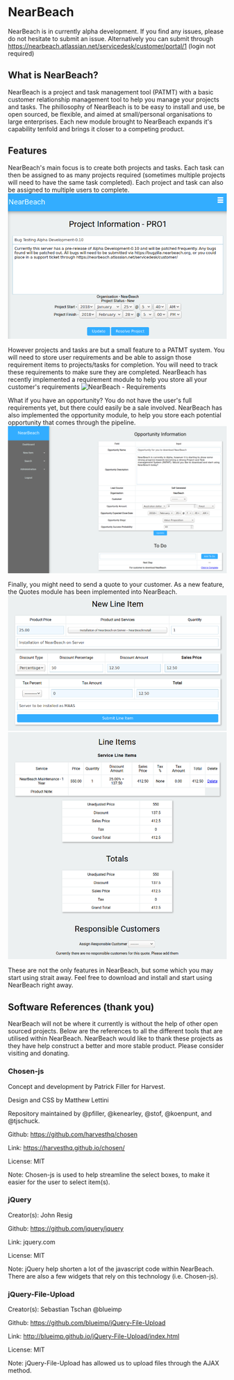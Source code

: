 # NearBeach
NearBeach is in currently alpha development. If you find any issues, please do not hesitate to submit an issue. Alternatively you can submit through https://nearbeach.atlassian.net/servicedesk/customer/portal/1 (login not required)

## What is NearBeach?
NearBeach is a project and task management tool (PATMT) with a basic customer relationship management tool to help you manage your projects and tasks. The phillosophy of NearBeach is to be easy to install and use, be open sourced, be flexible, and aimed at small/personal organisations to large enterprises. Each new module brought to NearBeach expands it's capability tenfold and brings it closer to a competing product.

## Features
NearBeach's main focus is to create both projects and tasks. Each task can then be assigned to as many projects required (sometimes multiple projects will need to have the same task completed). Each project and task can also be assigned to multiple users to complete.
![NearBeach - Project Information](https://github.com/robotichead/Store_Github_Pictures/blob/master/NearBeach%20-%20project%20information.png?raw=true)

However projects and tasks are but a small feature to a PATMT system. You will need to store user requirements and be able to assign those requirement items to projects/tasks for completion. You will need to track these requirements to make sure they are completed. NearBeach has recently implemented a requirement module to help you store all your customer's requirements
![NearBeach - Requirements]()

What if you have an opportunity? You do not have the user's full requirements yet, but there could easily be a sale involved. NearBeach has also implemented the opportunity module, to help you store each potential opportunity that comes through the pipeline.
![NearBeach - Opportunity](https://github.com/robotichead/Store_Github_Pictures/blob/master/NearBeach%20-%20Opportunity?raw=true)


Finally, you might need to send a quote to your customer. As a new feature, the Quotes module has been implemented into NearBeach.
![NearBeach - Quotes](https://github.com/robotichead/Store_Github_Pictures/blob/master/NearBeach%20-%20Quote3.png?raw=true)
![NearBeach - Quotes](https://github.com/robotichead/Store_Github_Pictures/blob/master/NearBeach%20-%20Quote1.png?raw=true)

These are not the only features in NearBeach, but some which you may start using strait away. Feel free to download and install and start using NearBeach right away.

## Software References (thank you)

NearBeach will not be where it currently is without the help of other open sourced projects. Below are the references to all the different tools that are utilised within NearBeach. NearBeach would like to thank these projects as they have help construct a better and more stable product. Please consider visiting and donating.

### Chosen-js
Concept and development by Patrick Filler for Harvest.

Design and CSS by Matthew Lettini

Repository maintained by @pfiller, @kenearley, @stof, @koenpunt, and @tjschuck.

Github: https://github.com/harvesthq/chosen

Link: https://harvesthq.github.io/chosen/

License: MIT

Note: Chosen-js is used to help streamline the select boxes, to make it easier for the user to select item(s).

### jQuery
Creator(s): John Resig

Github: https://github.com/jquery/jquery

Link: jquery.com

License: MIT

Note: jQuery help shorten a lot of the javascript code within NearBeach. There are also a few widgets that rely on this technology (i.e. Chosen-js).


### jQuery-File-Upload
Creator(s): Sebastian Tschan @blueimp

Github: https://github.com/blueimp/jQuery-File-Upload

Link: http://blueimp.github.io/jQuery-File-Upload/index.html

License: MIT

Note: jQuery-File-Upload has allowed us to upload files through the AJAX method.

